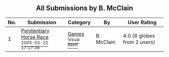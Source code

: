 ﻿<div align="center">

## All Submissions by B\. McClain

</div>

No.  | Submission | Category | By   | User Rating
---- | ---------- | -------- | ---- | -----------
1 | [Penitentiary Horse Race<br /><sup>2005-02-22 17:17:38</sup>](https://github.com/Planet-Source-Code/b-mcclain-penitentiary-horse-race__1-59087) | [Games<br /><sup>Visual Basic</sup>](../ByCategory/games__1-38.md) | B\. McClain | 4.0 (8 globes from 2 users)
